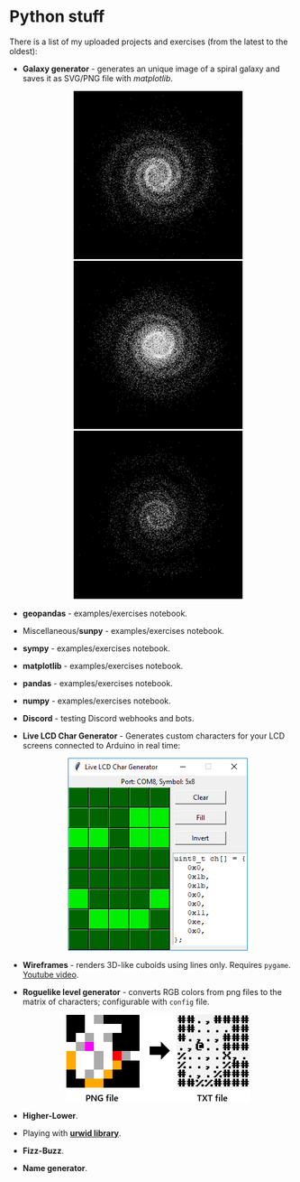 # Python stuff

There is a list of my uploaded projects and exercises (from the latest to the oldest):

- **Galaxy generator** - generates an unique image of a spiral galaxy and saves it as SVG/PNG file with *matplotlib*.

  <p align="center"><img width=300 src="galaxy-generator/0.png"><img width=300 src="galaxy-generator/1.png"><img width=300 src="galaxy-generator/5.png"></p>

- **geopandas** - examples/exercises notebook.
- Miscellaneous/**sunpy** - examples/exercises notebook.
- **sympy** - examples/exercises notebook.
- **matplotlib** - examples/exercises notebook.
- **pandas** - examples/exercises notebook.
- **numpy** - examples/exercises notebook.
- **Discord** - testing Discord webhooks and bots.
- **Live LCD Char Generator** - Generates custom characters for your LCD screens connected to Arduino in real time:
	
	<p align="center"><img src="live-lcd-char-generator/preview.png"></p>
- **Wireframes** - renders 3D-like cuboids using lines only. Requires `pygame`. [Youtube video](https://www.youtube.com/watch?v=v5iYH_Vy54U).
- **Roguelike level generator** - converts RGB colors from png files to the matrix of characters; configurable with `config` file.
	
	<p align="center"><img src="05-roguelike-level-generator/preview.png"></p>
- **Higher-Lower**.
- Playing with **[urwid library](http://urwid.org/)**.
- **Fizz-Buzz**.
- **Name generator**.